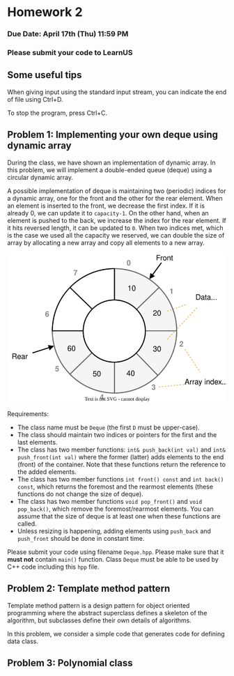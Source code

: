 # Homework 2

### Due Date: April 17th (Thu) 11:59 PM

### Please submit your code to LearnUS 

## Some useful tips 

When giving input using the standard input stream, you can indicate the end of file using Ctrl+D.

To stop the program, press Ctrl+C.


## Problem 1: Implementing your own deque using dynamic array

During the class, we have shown an implementation of dynamic array.
In this problem, we will implement a double-ended queue (deque) using a circular dynamic array.


A possible implementation of deque is maintaining two (periodic) indices for a dynamic array, one for the front and the other for the rear element.
When an element is inserted to the front, we decrease the first index. If it is already 0, we can update it to `capacity-1`.
On the other hand, when an element is pushed to the back, we increase the index for the rear element. If it hits reversed length, it can be updated to `0`.
When two indices met, which is the case we used all the capacity we reserved, we can double the size of array by allocating a new array and copy all elements to a new array.

![Image of a circular array](img/circular_array.svg?raw=true "Circular Array")



Requirements:
* The class name must be `Deque` (the first `D` must be upper-case).
* The class should maintain two indices or pointers for the first and the last elements.
* The class has two member functions: `int& push_back(int val)` and `int& push_front(int val)` where the former (latter) adds elements to the end (front) of the container. Note that these functions return the reference to the added elements.
* The class has two member functions `int front() const` and `int back() const`, which returns the foremost and the rearmost elements (these functions do not change the size of deque).
* The class has two member functions `void pop_front()` and `void pop_back()`, which remove the foremost/rearmost elements. You can assume that the size of deque is at least one when these functions are called.
* Unless resizing is happening, adding elements using `push_back` and `push_front` should be done in constant time.


Please submit your code using filename `Deque.hpp`. Please make sure that it **must not** contain `main()`  function. Class `Deque` must be able to be used by C++ code including this `hpp` file.



## Problem 2: Template method pattern

Template method pattern is a design pattern for object oriented programming where the abstract superclass defines a skeleton of the algorithm, but subclasses define their own details of algorithms.

In this problem, we consider a simple code that generates code for defining data class. 



## Problem 3: Polynomial class

